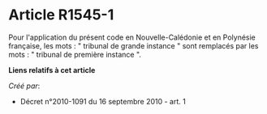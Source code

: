 # Article R1545-1

Pour l'application du présent code en Nouvelle-Calédonie et en Polynésie française, les mots : " tribunal de grande instance
" sont remplacés par les mots : " tribunal de première instance ".

**Liens relatifs à cet article**

_Créé par_:

  - Décret n°2010-1091 du 16 septembre 2010 - art. 1
